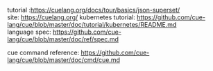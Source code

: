 tutorial :https://cuelang.org/docs/tour/basics/json-superset/  
site: https://cuelang.org/
kubernetes tutorial: https://github.com/cue-lang/cue/blob/master/doc/tutorial/kubernetes/README.md  
language spec: https://github.com/cue-lang/cue/blob/master/doc/ref/spec.md

cue command reference: https://github.com/cue-lang/cue/blob/master/doc/cmd/cue.md